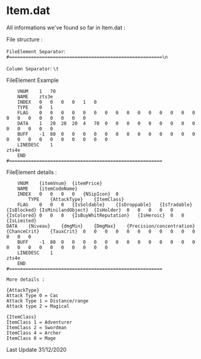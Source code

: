 # Item.dat

All informations we've found so far in Item.dat :


File structure :

`FileElement Separator`: `#========================================================\n`

`Column Separator`: `\t`


FileElement Example
```
	VNUM	1	70
	NAME	zts3e
	INDEX	0	0	0	0	1	0
	TYPE	0	1
	FLAG	0	0	0	0	0	0	0	0	0	0	0	0	0	0	0	0	0	0	0	0	0	0	0
	DATA	1	20	28	20	4	70	0	0	0	0	0	0	0	0	0	0	0	0	0	0
	BUFF	-1	80	0	0	0	0	0	0	0	0	0	0	0	0	0	0	0	0	0	0	0	0	0	0	0
	LINEDESC	1
zts4e
	END
#========================================================
```

FileElement details :
```
	VNUM	{itemVnum}	{itemPrice}
	NAME	{itemCodeName}
	INDEX	0	0	0	0	{NSipIcon}	0
        TYPE	{AttackType}	{ItemClass}
	FLAG	0	0	0	{IsSoldable}	{IsDroppable}	{IsTradable}	{IsBlocked}	{IsMinilandObject}	{IsHolder}	0	0	0	0	0	{IsColored}	0	0	0	{IsBuyWhitReputation}	{IsHeroic}	0	0	{IsLimited}
DATA	{Niveau}	{dmgMin}	{DmgMax}	{Precision/concentration}	{ChanceCrit}	{TauxCrit}	0	0	0	0	0	0	0	0	0	0	0	0	0	0
	BUFF	-1	80	0	0	0	0	0	0	0	0	0	0	0	0	0	0	0	0	0	0	0	0	0	0	0
	LINEDESC	1
zts4e
	END
#========================================================
```

```
More details :

{AttackType}
Attack Type 0 = Cac
Attack Type 1 = Distance/range
Attack type 2 = Magical

{ItemClass}
ItemClass 1 = Adventurer
ItemClass 2 = Swordman
ItemClass 4 = Archer
ItemClass 8 = Mage

```

Last Update 31/12/2020
